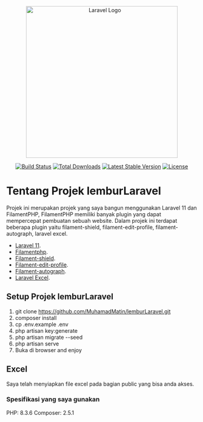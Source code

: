 <p align="center"><a href="https://laravel.com" target="_blank"><img src="https://raw.githubusercontent.com/laravel/art/master/logo-lockup/5%20SVG/2%20CMYK/1%20Full%20Color/laravel-logolockup-cmyk-red.svg" width="400" alt="Laravel Logo"></a></p>

<p align="center">
<a href="https://github.com/laravel/framework/actions"><img src="https://github.com/laravel/framework/workflows/tests/badge.svg" alt="Build Status"></a>
<a href="https://packagist.org/packages/laravel/framework"><img src="https://img.shields.io/packagist/dt/laravel/framework" alt="Total Downloads"></a>
<a href="https://packagist.org/packages/laravel/framework"><img src="https://img.shields.io/packagist/v/laravel/framework" alt="Latest Stable Version"></a>
<a href="https://packagist.org/packages/laravel/framework"><img src="https://img.shields.io/packagist/l/laravel/framework" alt="License"></a>
</p>

# Tentang Projek lemburLaravel

Projek ini merupakan projek yang saya bangun menggunakan Laravel 11 dan FilamentPHP, FilamentPHP memiliki banyak plugin yang dapat mempercepat pembuatan sebuah website. Dalam projek ini terdapat beberapa plugin yaitu filament-shield, filament-edit-profile, filament-autograph, laravel excel.

-   [Laravel 11](https://laravel.com).
-   [Filamentphp](https://filamentphp.com).
-   [Filament-shield](https://filamentphp.com/plugins/bezhansalleh-shield).
-   [Filament-edit-profile](https://filamentphp.com/plugins/joaopaulolndev-edit-profile).
-   [Filament-autograph](https://filamentphp.com/plugins/saade-autograph).
-   [Laravel Excel](https://laravel-excel.com).

## Setup Projek lemburLaravel

1. git clone https://github.com/MuhamadMatin/lemburLaravel.git
2. composer install
3. cp .env.example .env
4. php artisan key:generate
5. php artisan migrate --seed
6. php artisan serve
7. Buka di browser and enjoy

## Excel

Saya telah menyiapkan file excel pada bagian public yang bisa anda akses.

### Spesifikasi yang saya gunakan

PHP: 8.3.6
Composer: 2.5.1
